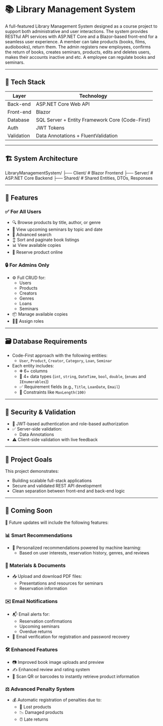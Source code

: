 # 📚 Library Management System

A full-featured Library Management System designed as a course project to support both administrative and user interactions. The system provides RESTful API services with ASP.NET Core and a Blazor-based front-end for a seamless user experience. 
A member can take products (books, films, audiobooks), return them. The admin registers new employees, confirms the return of books, creates seminars, products, edits and deletes users, makes their accounts inactive and etc. A employee can regulate books and seminars.

---
## 🔧 Tech Stack

| Layer        | Technology                        |
|--------------|------------------------------------|
| Back-end     | ASP.NET Core Web API               |
| Front-end    | Blazor                             |
| Database     | SQL Server + Entity Framework Core (Code-First) |
| Auth         | JWT Tokens                         |
| Validation   | Data Annotations + FluentValidation |

---

## 🏗️ System Architecture

LibraryManagementSystem/
├── Client/ # Blazor Frontend
├── Server/ # ASP.NET Core Backend
├── Shared/ # Shared Entities, DTOs, Responses

---

## 🚀 Features

### ✅ For All Users

- 🔍 Browse products by title, author, or genre
- 📅 View upcoming seminars by topic and date
- 🎯 Advanced search   
- ↕️ Sort and paginate book listings  
- 📊 View available copies 
- 📅 Reserve product online  

### 🔒 For Admins Only

- ⚙️ Full CRUD for:
  - Users
  - Products
  - Creators
  - Genres
  - Loans
  - Seminars
- 📦 Manage available copies
- 🧑‍⚖️ Assign roles

---

## 🗃️ Database Requirements
- Code-First approach with the following entities:
  - `User`, `Product`, `Creator`, `Category`, `Loan`, `Seminar`
- Each entity includes:
  - ➕ 6+ columns
  - 🔢 4+ data types (`int`, `string`, `DateTime`, `bool`, `double`, (`enums` and `IEnumerables`))
  - ✅ Requirement fields (e.g., `Title`, `LoanDate`, `Email`)
  - 🔡 Constraints like `MaxLength(100)`
---

## 🔐 Security & Validation
- 🔑 JWT-based authentication and role-based authorization
- ✅ Server-side validation:
  - Data Annotations
- ⚠️ Client-side validation with live feedback

---

## 📌 Project Goals
This project demonstrates:
- Building scalable full-stack applications
- Secure and validated REST API development
- Clean separation between front-end and back-end logic








----------------------------------------------------------------------

## 🧠 Coming Soon

🚀 Future updates will include the following features:

### 📊 Smart Recommendations
- 🤖 Personalized recommendations powered by machine learning:
  - Based on user interests, reservation history, genres, and reviews

### 📄 Materials & Documents
- 📥 Upload and download PDF files:
  - Presentations and resources for seminars
  - Reservation information

### ✉️ Email Notifications
- 📬 Email alerts for:
  - Reservation confirmations
  - Upcoming seminars
  - Overdue returns
- 🔐 Email verification for registration and password recovery

### 🛠 Enhanced Features
- 📷 Improved book image uploads and preview
- ✍️ Enhanced review and rating system
- 🔎 Scan QR or barcodes to instantly retrieve product information

### ⚖️ Advanced Penalty System
- 💰 Automatic registration of penalties due to:
  - 📕 Lost products
  - 📉 Damaged products
  - ⏰ Late returns

